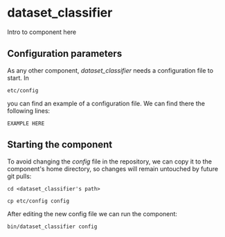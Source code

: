 # dataset_classifier
Intro to component here


## Configuration parameters
As any other component, *dataset_classifier* needs a configuration file to start. In
```
etc/config
```
you can find an example of a configuration file. We can find there the following lines:
```
EXAMPLE HERE
```

## Starting the component
To avoid changing the *config* file in the repository, we can copy it to the component's home directory, so changes will remain untouched by future git pulls:

```
cd <dataset_classifier's path> 
```
```
cp etc/config config
```

After editing the new config file we can run the component:

```
bin/dataset_classifier config
```
